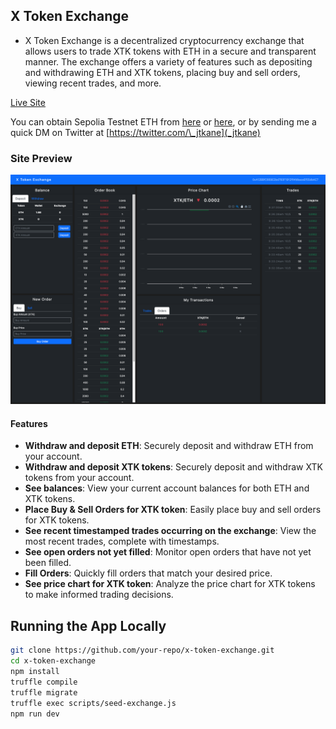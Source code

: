 ## X Token Exchange

- X Token Exchange is a decentralized cryptocurrency exchange that allows users to trade XTK tokens with ETH in a secure and transparent manner. The exchange offers a variety of features such as depositing and withdrawing ETH and XTK tokens, placing buy and sell orders, viewing recent trades, and more.

[Live Site](https://x-token-exchange.herokuapp.com/)

You can obtain Sepolia Testnet ETH from [here](https://faucet.sepolia.network/) or [here](https://faucet.dimakogan.com/sep/), or by sending me a quick DM on Twitter at [https://twitter.com/\_jtkane](_jtkane)

### Site Preview

![Screenshot of live site](/public/screenshot.png)

#### Features

- **Withdraw and deposit ETH**: Securely deposit and withdraw ETH from your account.
- **Withdraw and deposit XTK tokens**: Securely deposit and withdraw XTK tokens from your account.
- **See balances**: View your current account balances for both ETH and XTK tokens.
- **Place Buy & Sell Orders for XTK token**: Easily place buy and sell orders for XTK tokens.
- **See recent timestamped trades occurring on the exchange**: View the most recent trades, complete with timestamps.
- **See open orders not yet filled**: Monitor open orders that have not yet been filled.
- **Fill Orders**: Quickly fill orders that match your desired price.
- **See price chart for XTK token**: Analyze the price chart for XTK tokens to make informed trading decisions.

## Running the App Locally

```bash
git clone https://github.com/your-repo/x-token-exchange.git
cd x-token-exchange
npm install
truffle compile
truffle migrate
truffle exec scripts/seed-exchange.js
npm run dev
```
